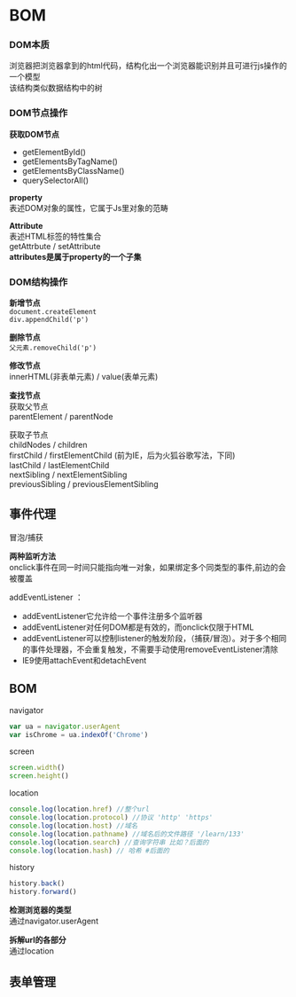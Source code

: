 # BOM

### DOM本质

浏览器把浏览器拿到的html代码，结构化出一个浏览器能识别并且可进行js操作的一个模型  
该结构类似数据结构中的树

### DOM节点操作

**获取DOM节点**

* getElementById\(\)  
* getElementsByTagName\(\)  
* getElementsByClassName\(\)  
* querySelectorAll\(\)

**property**  
表述DOM对象的属性，它属于Js里对象的范畴

**Attribute**  
表述HTML标签的特性集合  
getAttrbute / setAttribute  
**attributes是属于property的一个子集**

### DOM结构操作

**新增节点**  
`document.createElement`  
`div.appendChild('p')`

**删除节点**  
`父元素.removeChild('p')`

**修改节点**  
innerHTML\(非表单元素\) / value\(表单元素\)

**查找节点**  
获取父节点  
parentElement / parentNode

获取子节点  
childNodes / children  
firstChild / firstElementChild \(前为IE，后为火狐谷歌写法，下同\)  
lastChild / lastElementChild  
nextSibling / nextElementSibling  
previousSibling / previousElementSibling

## 事件代理

冒泡/捕获

**两种监听方法**  
onclick事件在同一时间只能指向唯一对象，如果绑定多个同类型的事件,前边的会被覆盖

addEventListener ：

* addEventListener它允许给一个事件注册多个监听器
* addEventListener对任何DOM都是有效的，而onclick仅限于HTML
* addEventListener可以控制listener的触发阶段，（捕获/冒泡）。对于多个相同的事件处理器，不会重复触发，不需要手动使用removeEventListener清除
* IE9使用attachEvent和detachEvent

## BOM

navigator

```javascript
var ua = navigator.userAgent
var isChrome = ua.indexOf('Chrome')
```

screen

```javascript
screen.width()
screen.height()
```

location

```javascript
console.log(location.href) //整个url
console.log(location.protocol) //协议 'http' 'https'
console.log(location.host) //域名
console.log(location.pathname) //域名后的文件路径 '/learn/133'
console.log(location.search) //查询字符串 比如？后面的
console.log(location.hash) // 哈希 #后面的
```

history

```javascript
history.back()
history.forward()
```

**检测浏览器的类型**  
通过navigator.userAgent

**拆解url的各部分**  
通过location

## 表单管理


